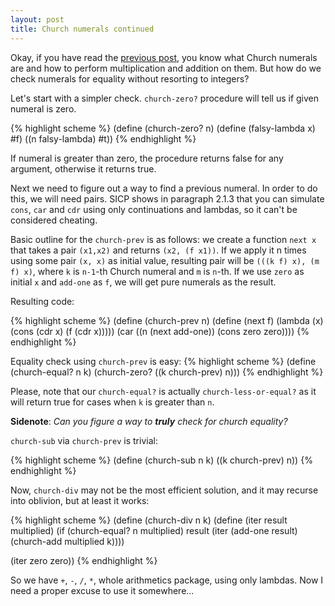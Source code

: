 ```yaml
---
layout: post
title: Church numerals continued
---
```


Okay, if you have read the [previous post], you know what Church numerals are and
how to perform multiplication and addition on them. But how do we check numerals for
equality without resorting to integers?

Let's start with a simpler check. `church-zero?` procedure will tell us if given
numeral is zero.

{% highlight scheme %}
(define (church-zero? n)
  (define (falsy-lambda x) #f)
  ((n falsy-lambda) #t))
{% endhighlight %}

If numeral is greater than zero, the procedure returns false for any argument,
otherwise it returns true.

Next we need to figure out a way to find a previous numeral. In order to do this,
we will need pairs. SICP shows in paragraph 2.1.3 that you can simulate `cons`, `car`
and `cdr` using only continuations and lambdas, so it can't be considered cheating.

Basic outline for the `church-prev` is as follows: we create a function `next x`
that takes a pair `(x1,x2)` and returns `(x2, (f x1))`. If we apply it n times using
some pair `(x, x)` as initial value, resulting pair will be `(((k f) x), (m f) x)`, where `k` is `n-1`-th Church numeral and `m` is `n`-th. If we use `zero` as initial `x` and `add-one` as `f`, we will get pure numerals as the result.

Resulting code:

{% highlight scheme %}
(define (church-prev n)
  (define (next f) (lambda (x) (cons (cdr x) (f (cdr x)))))
  (car ((n (next add-one)) (cons zero zero))))
{% endhighlight %}

Equality check using `church-prev` is easy:
{% highlight scheme %}
(define (church-equal? n k)
  (church-zero? ((k church-prev) n)))
{% endhighlight %}

Please, note that our `church-equal?` is actually `church-less-or-equal?` as it
will return true for cases when `k` is greater than `n`.

**Sidenote**: *Can you figure a way to __truly__ check for church equality?*

`church-sub` via `church-prev` is trivial:

{% highlight scheme %}
(define (church-sub n k)
  ((k church-prev) n))
{% endhighlight %}

Now, `church-div` may not be the most efficient solution, and it may recurse into
oblivion, but at least it works:

{% highlight scheme %}
(define (church-div n k)
  (define (iter result multiplied)
    (if (church-equal? n multiplied)
        result
        (iter (add-one result) (church-add multiplied k))))

  (iter zero zero))
{% endhighlight %}

So we have `+`, `-`, `/`, `*`, whole arithmetics package, using only lambdas.
Now I need a proper excuse to use it somewhere...

[previous post]: /2011/11/20/2-church-numbers.html
